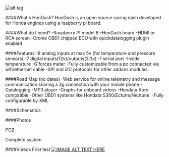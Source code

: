 ![alt tag](https://raw.github.com/pablobuenaposada/HonDash/master/mierdaca/logo/hondash.png)

####What's HonDash?
HonDash is an open source racing dash developed for Honda engines using a raspberry pi board.

####What do I need?
-Raspberry PI model B
-HonDash board
-HDMI or RCA screen
-Crome OBD1 chipped ECU with quickdatalogging plugin enabled

####Features
-8 analog inputs at max 5v (for temperature and pressure sensors)
-7 digital inputs(12v)/outputs(3.3v) 
-1 serial port
-Inside temperature
-G forces meter
-Fully customizable from a pc connected via wifi/ethernet cable
-SPI and i2C protocols for other addons modules.

####Road Map (no dates)
-Web service for online telemetry and message communication sharing a 3g connection with your mobile phone
-Datalogging
-MP3 player
-Graphs for onboard videos
-Hondata Kpro compatible
-Other OBD1 systems like Hondata S300/Ectune/Neptune. 
-Fully configurable by XML

####Schematics

####Photos

PCB

Complete system

####Videos
First test
[![IMAGE ALT TEXT HERE](http://img.youtube.com/vi/YOUTUBE_VIDEO_ID_HERE/0.jpg)](http://www.youtube.com/watch?v=YOUTUBE_VIDEO_ID_HERE)



